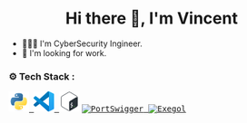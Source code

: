 <h1 align="center">Hi there 👋, I'm Vincent</h1>

- 🧑🏻‍💻 I'm CyberSecurity Ingineer.
- 💼 I'm looking for work.

<h3 align="left">⚙️ Tech Stack :</h3>
<p align="left">
  <kbd><a href="https://www.python.org" target="_blank" rel="noreferrer"><img src="https://raw.githubusercontent.com/devicons/devicon/master/icons/python/python-original.svg" alt="python" width="36" /> 
  </a></kbd>
  <!-- <kbd><a href="https://www.kali.org/" target="_blank" rel="noreferrer"><img src="https://upload.wikimedia.org/wikipedia/commons/2/2b/Kali-dragon-icon.svg" alt="Kali Linux" width="36" />
  </a></kbd> -->
  <kbd><a href="https://code.visualstudio.com/" target="_blank" rel="noreferrer"><img src="https://github.com/devicons/devicon/blob/master/icons/vscode/vscode-original.svg" title="Visual Studio Code" alt="Visual Studio Code" width="36"/> 
  </a></kbd>
  <kbd><img src="https://raw.githubusercontent.com/devicons/devicon/master/icons/bash/bash-original.svg" title="Bash" alt="Bash" width="36" /></kbd>
  <kbd><a href="https://portswigger.net/burp" target="_blank" rel="noreferrer"><img src="https://github.com/VincentSan/VincentSan/assets/59398153/b94afd32-5fe0-4ffa-a954-eb5e2087479f" title="PortSwigger" alt="PortSwigger" width="36"/>
  </a></kbd>
  <kbd><a href="https://exegol.readthedocs.io/en/latest/index.html" target="_blank" rel="noreferrer"><img src="https://raw.githubusercontent.com/ThePorgs/Exegol-docs/main/.assets/rounded_social_preview.png" title="Exegol" alt="Exegol" width="100"/>
  </a></kbd>
</p> 

